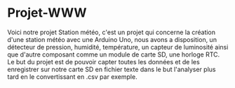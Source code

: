# Projet-WWW
Voici notre projet Station météo, c'est un projet qui concerne la création d'une station météo avec une Arduino Uno, nous avons a disposition, un détecteur de pression, humidité, température, un capteur de luminosité ainsi que d'autre composant comme un module de carte SD, une horloge RTC.
Le but du projet est de pouvoir capter toutes les données et de les enregistrer sur notre carte SD en fichier texte dans le but l'analyser plus tard en le convertissant en .csv par exemple.

